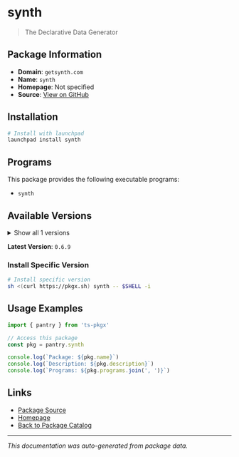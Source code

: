 # synth

> The Declarative Data Generator

## Package Information

- **Domain**: `getsynth.com`
- **Name**: `synth`
- **Homepage**: Not specified
- **Source**: [View on GitHub](https://github.com/pkgxdev/pantry/tree/main/projects/getsynth.com/package.yml)

## Installation

```bash
# Install with launchpad
launchpad install synth
```

## Programs

This package provides the following executable programs:

- `synth`

## Available Versions

<details>
<summary>Show all 1 versions</summary>

- `0.6.9`

</details>

**Latest Version**: `0.6.9`

### Install Specific Version

```bash
# Install specific version
sh <(curl https://pkgx.sh) synth -- $SHELL -i
```

## Usage Examples

```typescript
import { pantry } from 'ts-pkgx'

// Access this package
const pkg = pantry.synth

console.log(`Package: ${pkg.name}`)
console.log(`Description: ${pkg.description}`)
console.log(`Programs: ${pkg.programs.join(', ')}`)
```

## Links

- [Package Source](https://github.com/pkgxdev/pantry/tree/main/projects/getsynth.com/package.yml)
- [Homepage](#)
- [Back to Package Catalog](../package-catalog.md)

---

*This documentation was auto-generated from package data.*
